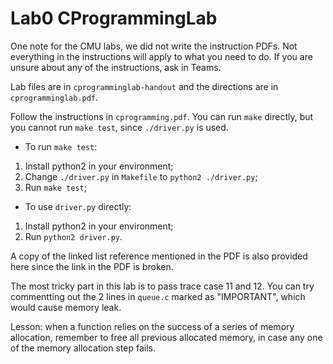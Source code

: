 # Lab0 CProgrammingLab

One note for the CMU labs, we did not write the instruction PDFs. Not everything in the instructions will apply to what you need to do. If you are unsure about any of the instructions, ask in Teams.

Lab files are in `cprogramminglab-handout` and the directions are in
`cprogramminglab.pdf`.

Follow the instructions in `cprogramming.pdf`. You can run `make` directly, but you
cannot run `make test`, since `./driver.py` is used. 

- To run `make test`:
1. Install python2 in your environment;
2. Change `./driver.py` in `Makefile` to `python2 ./driver.py`;
3. Run `make test`;

- To use `driver.py` directly:
1. Install python2 in your environment;
2. Run `python2 driver.py`.

A copy of the linked list reference mentioned in the PDF is also provided here since the link in the PDF is broken.

The most tricky part in this lab is to pass trace case 11 and 12. You can try
commentting out the 2 lines in `queue.c` marked as "IMPORTANT", which would cause
memory leak. 

Lesson: when a function relies on the success of a series of memory allocation,
remember to free all previous allocated memory, in case any one of the memory
allocation step fails.
